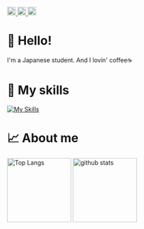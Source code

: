 <p align="left">
  <a href="http://twitter.com/yutkat">
    <img height="20" src="https://img.shields.io/twitter/follow/yutkat?label=Twitter&logo=twitter&style=flat" />
  </a>
  <a href="https://github.com/kinn00kinn">
    <img height="20" src="https://img.shields.io/github/followers/kinn00kinn?label=follow&logo=github&style=flat" />
    <a>
    <img height="20" src="https://img.shields.io/github/followers/kinn00kinn?label=follow&logo=github&style=flat" />
    </a>
</p>

# 👋 Hello!
I'm a Japanese student. And I lovin' coffee☕

# 🌱 My skills
[![My Skills](https://skillicons.dev/icons?i=python,html,css,javascript,cpp,bash,processing,latex,github,md,r)](https://skillicons.dev)


# 📈 About me
<p align="left"> 
  <img alt="Top Langs" height="150px" src="https://github-readme-stats.vercel.app/api/top-langs/?username=kinn00kinn&layout=compact&show_icons=true&theme=onedark" />
  <img alt="github stats" height="150px" src="https://github-readme-stats.vercel.app/api?username=kinn00kinn&theme=onedark&show_icons=ture" />
</p>

